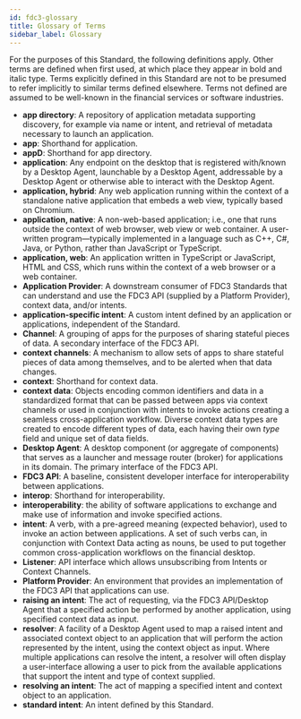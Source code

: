 ```yaml
---
id: fdc3-glossary
title: Glossary of Terms
sidebar_label: Glossary
---
```


For the purposes of this Standard, the following definitions apply. Other terms are defined when first used, at which place they appear in bold and italic type. Terms explicitly defined in this Standard are not to be presumed to refer implicitly to similar terms defined elsewhere. Terms not defined are assumed to be well-known in the financial services or software industries.


- **app directory**: A repository of application metadata supporting discovery, for example via name or intent, and retrieval of metadata necessary to launch an application.
- **app**: Shorthand for application.
- **appD**: Shorthand for app directory.
- **application**: Any endpoint on the desktop that is registered with/known by a Desktop Agent, launchable by a Desktop Agent, addressable by a Desktop Agent or otherwise able to interact with the Desktop Agent.
- **application, hybrid**: Any web application running within the context of a standalone native application that embeds a web view, typically based on Chromium.
- **application, native**: A non-web-based application; i.e., one that runs outside the context of web browser, web view or web container. A user-written program—typically implemented in a language such as C++, C#, Java, or Python, rather than JavaScript or TypeScript.
- **application, web**: An application written in TypeScript or JavaScript, HTML and CSS, which runs within the context of a web browser or a web container.
- **Application Provider**: A downstream consumer of FDC3 Standards that can understand and use the FDC3 API (supplied by a Platform Provider), context data, and/or intents.
- **application-specific intent**: A custom intent defined by an application or applications, independent of the Standard.
- **Channel**: A grouping of apps for the purposes of sharing stateful pieces of data. A secondary interface of the FDC3 API.
- **context channels**: A mechanism to allow sets of apps to share stateful pieces of data among themselves, and to be alerted when that data changes.
- **context**: Shorthand for context data.
- **context data**: Objects encoding common identifiers and data in a standardized format that can be passed between apps via context channels or used in conjunction with intents to invoke actions creating a seamless cross-application workflow. Diverse context data types are created to encode different types of data, each having their own _type_ field and unique set of data fields. 
- **Desktop Agent**: A desktop component (or aggregate of components) that serves as a launcher and message router (broker) for applications in its domain. The primary interface of the FDC3 API.
- **FDC3 API**: A baseline, consistent developer interface for interoperability between applications.
- **interop**: Shorthand for interoperability.
- **interoperability**: the ability of software applications to exchange and make use of information and invoke specified actions.
- **intent**: A verb, with a pre-agreed meaning (expected behavior), used to invoke an action between applications. A set of such verbs can, in conjunction with Context Data acting as nouns, be used to put together common cross-application workflows on the financial desktop.
- **Listener**: API interface which allows unsubscribing from Intents or Context Channels.
- **Platform Provider**: An environment that provides an implementation of the FDC3 API that applications can use.
- **raising an intent**: The act of requesting, via the FDC3 API/Desktop Agent that a specified action be performed by another application, using specified context data as input.
- **resolver**: A facility of a Desktop Agent used to map a raised intent and associated context object to an application that will perform the action represented by the intent, using the context object as input. Where multiple applications can resolve the intent, a resolver will often display a user-interface allowing a user to pick from the available applications that support the intent and type of context supplied.
- **resolving an intent**: The act of mapping a specified intent and context object to an application.
- **standard intent**: An intent defined by this Standard.
